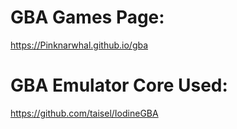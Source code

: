 # GBA Games Page:

https://Pinknarwhal.github.io/gba

# GBA Emulator Core Used:

https://github.com/taisel/IodineGBA
